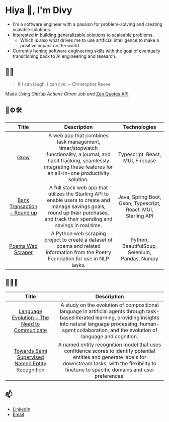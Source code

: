 <!-- Use emoji -->
# Hiya 👋, I'm Divy

- I'm a software engineer with a passion for problem-solving and creating scalable solutions.
- Interested in building generalizable solutions to scaleable problems.
  - Which is also what drives me to use artificial intelligence to make a positive impact on the world.
- Currently honing software engineering skills with the goal of eventually transitioning back to AI engineering and research.

## 💬🌞

> If I can laugh, I can live. ~ Christopher Reeve

Made *Using GitHub Actions Chron Job and* [Zen Quotes API]( https://zenquotes.io/ )

## 🔧⚙️🛠️

Title     | Description | Technologies
:-----------------------------:|:-----------------------------:|:-----------------------------:|
[Grow](https://github.com/TGDivy/Grow#readme) | A web app that combines task management, timer/stopwatch functionality, a journal, and habit tracking, seamlessly integrating these features for an all-in-one productivity solution.| Typescript, React, MUI, Firebase
[Bank Transaction - Round up](https://github.com/TGDivy/Banking#readme)|A full stack web app that utilizes the Starling API to enable users to create and manage savings goals, round up their purchases, and track their spending and savings in real time.| Java, Spring Boot, Gson, Typescript, React, MUI, Starling API
[Poems Web Scraper](https://github.com/TGDivy/WebScrapping-PoetryFoundation#readme) | A Python web scraping project to create a dataset of poems and related information from the Poetry Foundation for use in NLP tasks. | Python, BeautifulSoup, Selenium, Pandas, Numpy

## 🧑🔬🧪

Title     | Description
:-----------------------------:|:-----------------------------:|
[Language Evolution - The Need to Communicate](https://github.com/TGDivy/Language-Evolution#readme) | A study on the evolution of compositional language in artificial agents through task-based iterated learning, providing insights into natural language processing, human-agent collaboration, and the evolution of language and cognition.
[Towards Semi Supervised Named Entity Recognition](https://github.com/TGDivy/Towards-unlabelled-Entity-Detection#readme) | A named entity recognition model that uses confidence scores to identify potential entities and generate labels for downstream tasks, with the flexibility to finetune to specific domains and user preferences.

## 📫

- [LinkedIn](https://www.linkedin.com/in/divy-bramhehca/)
- [Email](mailto:me@divyb.xyz)
